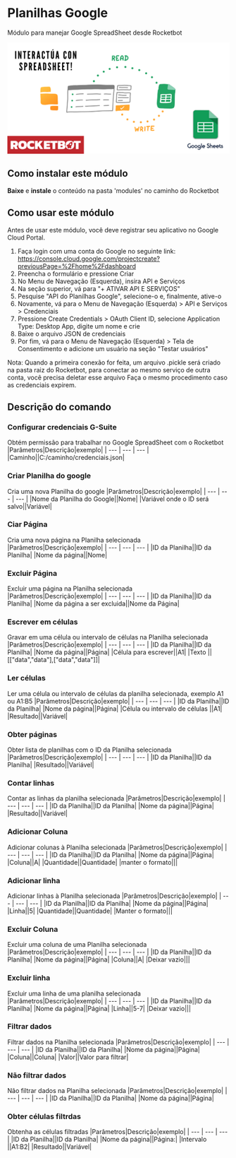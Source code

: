 



# Planilhas Google
  
Módulo para manejar Google SpreadSheet desde Rocketbot  
  
![banner](imgs/Banner_Google-SpreadSheets.png)
## Como instalar este módulo
  
__Baixe__ e __instale__ o conteúdo na pasta 'modules' no caminho do Rocketbot  

## Como usar este módulo

Antes de usar este módulo, você deve registrar seu aplicativo no Google Cloud Portal.

1. Faça login com uma conta do Google no seguinte link: https://console.cloud.google.com/projectcreate?previousPage=%2Fhome%2Fdashboard
2. Preencha o formulário e pressione Criar
3. No Menu de Navegação (Esquerda), insira API e Serviços
4. Na seção superior, vá para "+ ATIVAR API E SERVIÇOS"
5. Pesquise "API do Planilhas Google", selecione-o e, finalmente, ative-o
6. Novamente, vá para o Menu de Navegação (Esquerda) > API e Serviços > Credenciais
7. Pressione Create Credentials > OAuth Client ID, selecione Application Type: Desktop App, digite um nome e crie
8. Baixe o arquivo JSON de credenciais
9. Por fim, vá para o Menu de Navegação (Esquerda) > Tela de Consentimento e adicione um usuário na seção "Testar usuários"

Nota: Quando a primeira conexão for feita, um arquivo .pickle será criado na pasta raiz do Rocketbot, para conectar ao mesmo serviço de outra conta, você precisa deletar
esse arquivo Faça o mesmo procedimento caso as credenciais expirem.

## Descrição do comando

### Configurar credenciais G-Suite
  
Obtém permissão para trabalhar no Google SpreadSheet com o Rocketbot
|Parâmetros|Descrição|exemplo|
| --- | --- | --- |
|Caminho||C:/caminho/credenciais.json|

### Criar Planilha do google
  
Cria uma nova Planilha do google
|Parâmetros|Descrição|exemplo|
| --- | --- | --- |
|Nome da Planilha do Google||Nome|
|Variável onde o ID será salvo||Variável|

### Ciar Página
  
Cria uma nova página na Planilha selecionada
|Parâmetros|Descrição|exemplo|
| --- | --- | --- |
|ID da Planilha||ID da Planilha|
|Nome da página||Nome|

### Excluir Página
  
Excluir uma página na Planilha selecionada
|Parâmetros|Descrição|exemplo|
| --- | --- | --- |
|ID da Planilha||ID da Planilha|
|Nome da página a ser excluida||Nome da Página|

### Escrever em células
  
Gravar em uma célula ou intervalo de células na Planilha selecionada
|Parâmetros|Descrição|exemplo|
| --- | --- | --- |
|ID da Planilha||ID da Planilha|
|Nome da página||Página|
|Célula para escrever||A1|
|Texto ||[["data","data"],["data","data"]]|

### Ler células
  
Ler uma célula ou intervalo de células da planilha selecionada, exemplo A1 ou A1:B5
|Parâmetros|Descrição|exemplo|
| --- | --- | --- |
|ID da Planilha||ID da Planilha|
|Nome da página||Página|
|Célula ou intervalo de células ||A1|
|Resultado||Variável|

### Obter páginas
  
Obter lista de planilhas com o ID da Planilha selecionada
|Parâmetros|Descrição|exemplo|
| --- | --- | --- |
|ID da Planilha||ID da Planilha|
|Resultado||Variável|

### Contar linhas
  
Contar as linhas da planilha selecionada
|Parâmetros|Descrição|exemplo|
| --- | --- | --- |
|ID da Planilha||ID da Planilha|
|Nome da página||Página|
|Resultado||Variável|

### Adicionar Coluna
  
Adicionar colunas à Planilha selecionada
|Parâmetros|Descrição|exemplo|
| --- | --- | --- |
|ID da Planilha||ID da Planilha|
|Nome da página||Página|
|Coluna||A|
|Quantidade||Quantidade|
|manter o formato|||

### Adicionar linha
  
Adicionar linhas à Planilha selecionada
|Parâmetros|Descrição|exemplo|
| --- | --- | --- |
|ID da Planilha||ID da Planilha|
|Nome da página||Página|
|Linha||5|
|Quantidade||Quantidade|
|Manter o formato|||

### Excluir Coluna
  
Excluir uma coluna de uma Planilha selecionada
|Parâmetros|Descrição|exemplo|
| --- | --- | --- |
|ID da Planilha||ID da Planilha|
|Nome da página||Página|
|Coluna||A|
|Deixar vazio|||

### Excluir linha
  
Excluir uma linha de uma planilha selecionada
|Parâmetros|Descrição|exemplo|
| --- | --- | --- |
|ID da Planilha||ID da Planilha|
|Nome da página||Página|
|Linha||5-7|
|Deixar vazio|||

### Filtrar dados
  
Filtrar dados na Planilha selecionada
|Parâmetros|Descrição|exemplo|
| --- | --- | --- |
|ID da Planilha||ID da Planilha|
|Nome da página||Página|
|Coluna||Coluna|
|Valor||Valor para filtrar|

### Não filtrar dados
  
Não filtrar dados na Planilha selecionada
|Parâmetros|Descrição|exemplo|
| --- | --- | --- |
|ID da Planilha||ID da Planilha|
|Nome da página||Página|

### Obter células filtrdas
  
Obtenha as células filtradas
|Parâmetros|Descrição|exemplo|
| --- | --- | --- |
|ID da Planilha||ID da Planilha|
|Nome da página||Página:|
|Intervalo ||A1:B2|
|Resultado||Variável|
